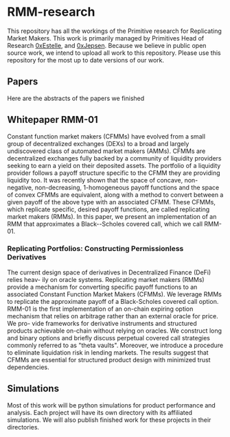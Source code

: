 # RMM-research

This repository has all the workings of the Primitive research for Replicating Market Makers. This work is primarily managed by Primitives Head of Research [0xEstelle](https://github.com/0xEstelle), and [0xJepsen](https://github.com/0xJepsen). Because we believe in public open source work, we intend to upload all work to this repository. Please use this repository for the most up to date versions of our work.

## Papers

Here are the abstracts of the papers we finished

## Whitepaper RMM-01

Constant function market makers (CFMMs) have evolved from a small group of decentralized exchanges (DEXs) to a broad and largely undiscovered class of automated market makers (AMMs). CFMMs are decentralized exchanges fully backed by a community of liquidity providers seeking to earn a yield on their deposited assets. The portfolio of a liquidity provider follows a payoff structure specific to the CFMM they are providing liquidity too. It was recently shown that the space of concave, non-negative, non-decreasing, 1-homogeneous payoff functions and the space of convex CFMMs are equivalent, along with a method to convert between a given payoff of the above type with an associated CFMM. These CFMMs, which replicate specific, desired payoff functions, are called replicating market makers (RMMs). In this paper, we present an implementation of an RMM that approximates a Black--Scholes covered call, which we call RMM-01.

### Replicating Portfolios: Constructing Permissionless Derivatives

The current design space of derivatives in Decentralized Finance (DeFi) relies heav- ily on oracle systems. Replicating market makers (RMMs) provide a mechanism for converting specific payoff functions to an associated Constant Function Market Makers (CFMMs). We leverage RMMs to replicate the approximate payoff of a Black-Scholes covered call option. RMM-01 is the first implementation of an on-chain expiring option mechanism that relies on arbitrage rather than an external oracle for price. We pro- vide frameworks for derivative instruments and structured products achievable on-chain without relying on oracles. We construct long and binary options and briefly discuss perpetual covered call strategies commonly referred to as "theta vaults". Moreover, we introduce a procedure to eliminate liquidation risk in lending markets. The results suggest that CFMMs are essential for structured product design with minimized trust dependencies.

## Simulations

Most of this work will be python simulations for product performance and analysis. Each project will have its own directory with its affiliated simulations. We will also publish finished work for these projects in their directories.
